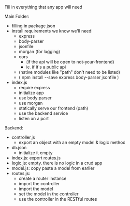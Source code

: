 Fill in everything that any app will need

Main Folder:
* filling in package.json
* install requirements we know we'll need
  * express
  * body-parser
  * jsonfile
  * morgan (for logging)
  * cors 
    * (if the api will be open to not-your-frontend)
    * ie. if it's a public api
  * (native modules like "path" don't need to be listed)
  * ( npm install --save express body-parser jsonfile )
* index.js
  * require express
  * initialize app
  * use body parser
  * use morgan
  * statically serve our frontend (path)
  * use the backend service
  * listen on a port

Backend:
* controller.js
  * export an object with an empty model & logic method
* db.json
  * initialize it empty
* index.js: export routes.js
* logic.js: empty.  there is no logic in a crud app
* model.js: copy paste a model from earlier
* routes.js: 
  * create a router instance
  * import the controller
  * import the model
  * set the model in the controller
  * use the controller in the RESTful routes









